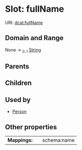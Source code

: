 
# Slot: fullName




URI: [dcat:fullName](http://www.w3.org/ns/dcat#fullName)


## Domain and Range

None &#8594;  <sub>0..1</sub> [String](types/String.md)

## Parents


## Children


## Used by

 * [Person](Person.md)

## Other properties

|  |  |  |
| --- | --- | --- |
| **Mappings:** | | schema:name |

